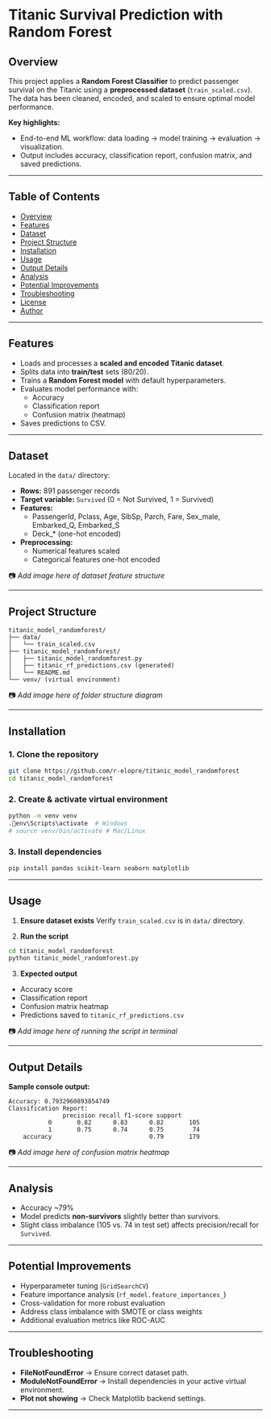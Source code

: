# Titanic Survival Prediction with Random Forest

## Overview
This project applies a **Random Forest Classifier** to predict passenger survival on the Titanic using a **preprocessed dataset** (`train_scaled.csv`). The data has been cleaned, encoded, and scaled to ensure optimal model performance.

**Key highlights:**
- End-to-end ML workflow: data loading → model training → evaluation → visualization.
- Output includes accuracy, classification report, confusion matrix, and saved predictions.

---

## Table of Contents
- [Overview](#overview)
- [Features](#features)
- [Dataset](#dataset)
- [Project Structure](#project-structure)
- [Installation](#installation)
- [Usage](#usage)
- [Output Details](#output-details)
- [Analysis](#analysis)
- [Potential Improvements](#potential-improvements)
- [Troubleshooting](#troubleshooting)
- [License](#license)
- [Author](#author)

---

## Features
- Loads and processes a **scaled and encoded Titanic dataset**.
- Splits data into **train/test** sets (80/20).
- Trains a **Random Forest model** with default hyperparameters.
- Evaluates model performance with:
  - Accuracy
  - Classification report
  - Confusion matrix (heatmap)
- Saves predictions to CSV.

---

## Dataset
Located in the `data/` directory:

- **Rows:** 891 passenger records
- **Target variable:** `Survived` (0 = Not Survived, 1 = Survived)
- **Features:**
  - PassengerId, Pclass, Age, SibSp, Parch, Fare, Sex_male, Embarked_Q, Embarked_S
  - Deck_* (one-hot encoded)
- **Preprocessing:**
  - Numerical features scaled
  - Categorical features one-hot encoded

📷 *Add image here of dataset feature structure*

---

## Project Structure
```plaintext
titanic_model_randomforest/
├── data/
│   └── train_scaled.csv
├── titanic_model_randomforest/
│   ├── titanic_model_randomforest.py
│   ├── titanic_rf_predictions.csv (generated)
│   └── README.md
└── venv/ (virtual environment)
```

📷 *Add image here of folder structure diagram*

---

## Installation

### 1. Clone the repository
```bash
git clone https://github.com/r-elopre/titanic_model_randomforest
cd titanic_model_randomforest
```

### 2. Create & activate virtual environment
```bash
python -m venv venv
.env\Scripts\activate  # Windows
# source venv/bin/activate # Mac/Linux
```

### 3. Install dependencies
```bash
pip install pandas scikit-learn seaborn matplotlib
```

---

## Usage

1. **Ensure dataset exists**
   Verify `train_scaled.csv` is in `data/` directory.

2. **Run the script**
```bash
cd titanic_model_randomforest
python titanic_model_randomforest.py
```

3. **Expected output**
- Accuracy score
- Classification report
- Confusion matrix heatmap
- Predictions saved to `titanic_rf_predictions.csv`

📷 *Add image here of running the script in terminal*

---

## Output Details

**Sample console output:**
```plaintext
Accuracy: 0.7932960893854749
Classification Report:
               precision recall f1-score support
           0       0.82      0.83      0.82       105
           1       0.75      0.74      0.75        74
    accuracy                           0.79       179
```

📷 *Add image here of confusion matrix heatmap*

---

## Analysis
- Accuracy ~79%
- Model predicts **non-survivors** slightly better than survivors.
- Slight class imbalance (105 vs. 74 in test set) affects precision/recall for `Survived`.

---

## Potential Improvements
- Hyperparameter tuning (`GridSearchCV`)
- Feature importance analysis (`rf_model.feature_importances_`)
- Cross-validation for more robust evaluation
- Address class imbalance with SMOTE or class weights
- Additional evaluation metrics like ROC-AUC

---

## Troubleshooting
- **FileNotFoundError** → Ensure correct dataset path.
- **ModuleNotFoundError** → Install dependencies in your active virtual environment.
- **Plot not showing** → Check Matplotlib backend settings.

---


